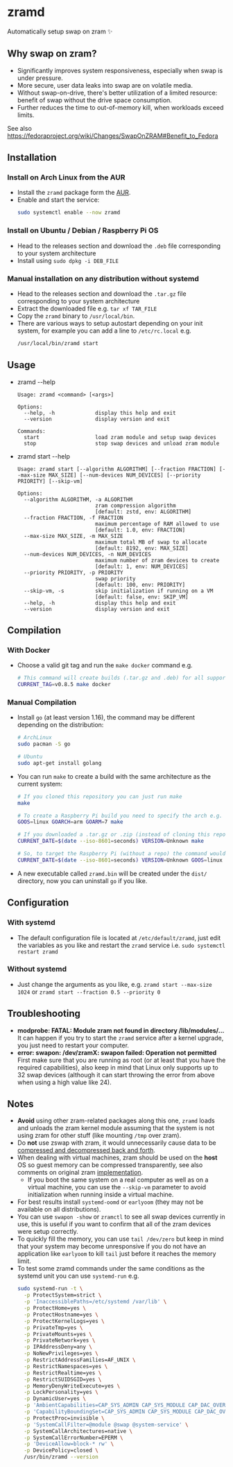 # zramd

Automatically setup swap on zram ✨

## Why swap on zram?

* Significantly improves system responsiveness, especially when swap is under pressure.
* More secure, user data leaks into swap are on volatile media.
* Without swap-on-drive, there's better utilization of a limited resource: benefit of swap without the drive space consumption.
* Further reduces the time to out-of-memory kill, when workloads exceed limits.

See also https://fedoraproject.org/wiki/Changes/SwapOnZRAM#Benefit_to_Fedora

## Installation

### Install on Arch Linux from the AUR

* Install the `zramd` package form the [AUR](https://aur.archlinux.org/packages/zramd/).
* Enable and start the service:
  ```bash
  sudo systemctl enable --now zramd
  ```

### Install on Ubuntu / Debian / Raspberry Pi OS

* Head to the releases section and download the `.deb` file corresponding to your system architecture
* Install using `sudo dpkg -i DEB_FILE`

### Manual installation on any distribution without systemd

* Head to the releases section and download the `.tar.gz` file corresponding to your system architecture
* Extract the downloaded file e.g. `tar xf TAR_FILE`
* Copy the `zramd` binary to `/usr/local/bin`.
* There are various ways to setup autostart depending on your init system, for example you can add a line to `/etc/rc.local` e.g.
  ```bash
  /usr/local/bin/zramd start
  ```

## Usage

* zramd --help
  ```
  Usage: zramd <command> [<args>]

  Options:
    --help, -h             display this help and exit
    --version              display version and exit

  Commands:
    start                  load zram module and setup swap devices
    stop                   stop swap devices and unload zram module
  ```

* zramd start --help
  ```
  Usage: zramd start [--algorithm ALGORITHM] [--fraction FRACTION] [--max-size MAX_SIZE] [--num-devices NUM_DEVICES] [--priority PRIORITY] [--skip-vm]

  Options:
    --algorithm ALGORITHM, -a ALGORITHM
                           zram compression algorithm
                           [default: zstd, env: ALGORITHM]
    --fraction FRACTION, -f FRACTION
                           maximum percentage of RAM allowed to use
                           [default: 1.0, env: FRACTION]
    --max-size MAX_SIZE, -m MAX_SIZE
                           maximum total MB of swap to allocate
                           [default: 8192, env: MAX_SIZE]
    --num-devices NUM_DEVICES, -n NUM_DEVICES
                           maximum number of zram devices to create
                           [default: 1, env: NUM_DEVICES]
    --priority PRIORITY, -p PRIORITY
                           swap priority
                           [default: 100, env: PRIORITY]
    --skip-vm, -s          skip initialization if running on a VM
                           [default: false, env: SKIP_VM]
    --help, -h             display this help and exit
    --version              display version and exit
  ```

## Compilation

### With Docker

* Choose a valid git tag and run the `make docker` command e.g.
  ```bash
  # This command will create builds (.tar.gz and .deb) for all supported architectures
  CURRENT_TAG=v0.8.5 make docker
  ```

### Manual Compilation

* Install `go` (at least version 1.16), the command may be different depending on the distribution:
  ```bash
  # ArchLinux
  sudo pacman -S go

  # Ubuntu
  sudo apt-get install golang
  ```
* You can run `make` to create a build with the same architecture as the current system:
  ```bash
  # If you cloned this repository you can just run make
  make

  # To create a Raspberry Pi build you need to specify the arch e.g.
  GOOS=linux GOARCH=arm GOARM=7 make

  # If you downloaded a .tar.gz or .zip (instead of cloning this repo) you need to specify additional info
  CURRENT_DATE=$(date --iso-8601=seconds) VERSION=Unknown make

  # So, to target the Raspberry Pi (without a repo) the command would look like
  CURRENT_DATE=$(date --iso-8601=seconds) VERSION=Unknown GOOS=linux GOARCH=arm GOARM=7 make
  ```
* A new executable called `zramd.bin` will be created under the `dist/` directory, now you can uninstall `go` if you like.

## Configuration

### With systemd

* The default configuration file is located at `/etc/default/zramd`, just edit the variables as you like and restart the `zramd` service i.e. `sudo systemctl restart zramd`

### Without systemd

* Just change the arguments as you like, e.g. `zramd start --max-size 1024` or `zramd start --fraction 0.5 --priority 0`

## Troubleshooting

* **modprobe: FATAL: Module zram not found in directory /lib/modules/...**  
  It can happen if you try to start the `zramd` service after a kernel upgrade, you just need to restart your computer.
* **error: swapon: /dev/zramX: swapon failed: Operation not permitted**  
  First make sure that you are running as root (or at least that you have the required capabilities), also keep in mind that Linux only supports up to 32 swap devices (although it can start throwing the error from above when using a high value like 24).

## Notes

* **Avoid** using other zram-related packages along this one, `zramd` loads and unloads the zram kernel module assuming that the system is not using zram for other stuff (like mounting `/tmp` over zram).
* Do **not** use zswap with zram, it would unnecessarily cause data to be [compressed and decompressed back and forth](https://www.phoronix.com/forums/forum/software/distributions/1231542-fedora-34-looking-to-tweak-default-zram-configuration/page5#post1232327).
* When dealing with virtual machines, zram should be used on the **host** OS so guest memory can be compressed transparently, see also comments on original zram [implementation](https://code.google.com/archive/p/compcache/).
  * If you boot the same system on a real computer as well as on a virtual machine, you can use the `--skip-vm` parameter to avoid initialization when running inside a virtual machine.
* For best results install `systemd-oomd` or `earlyoom` (they may not be available on all distributions).
* You can use `swapon -show` or `zramctl` to see all swap devices currently in use, this is useful if you want to confirm that all of the zram devices were setup correctly.
* To quickly fill the memory, you can use `tail /dev/zero` but keep in mind that your system may become unresponsive if you do not have an application like `earlyoom` to kill `tail` just before it reaches the memory limit.
* To test some zramd commands under the same conditions as the systemd unit you can use `systemd-run` e.g.
  ```bash
  sudo systemd-run -t \
    -p ProtectSystem=strict \
    -p 'InaccessiblePaths=/etc/systemd /var/lib' \
    -p ProtectHome=yes \
    -p ProtectHostname=yes \
    -p ProtectKernelLogs=yes \
    -p PrivateTmp=yes \
    -p PrivateMounts=yes \
    -p PrivateNetwork=yes \
    -p IPAddressDeny=any \
    -p NoNewPrivileges=yes \
    -p RestrictAddressFamilies=AF_UNIX \
    -p RestrictNamespaces=yes \
    -p RestrictRealtime=yes \
    -p RestrictSUIDSGID=yes \
    -p MemoryDenyWriteExecute=yes \
    -p LockPersonality=yes \
    -p DynamicUser=yes \
    -p 'AmbientCapabilities=CAP_SYS_ADMIN CAP_SYS_MODULE CAP_DAC_OVERRIDE' \
    -p 'CapabilityBoundingSet=CAP_SYS_ADMIN CAP_SYS_MODULE CAP_DAC_OVERRIDE' \
    -p ProtectProc=invisible \
    -p 'SystemCallFilter=@module @swap @system-service' \
    -p SystemCallArchitectures=native \
    -p SystemCallErrorNumber=EPERM \
    -p 'DeviceAllow=block-* rw' \
    -p DevicePolicy=closed \
    /usr/bin/zramd --version
  ```
